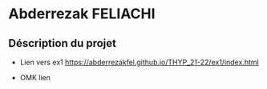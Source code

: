 # Abderrezak FELIACHI

## Déscription du projet

* Lien vers ex1 https://abderrezakfel.github.io/THYP_21-22/ex1/index.html

* OMK lien

